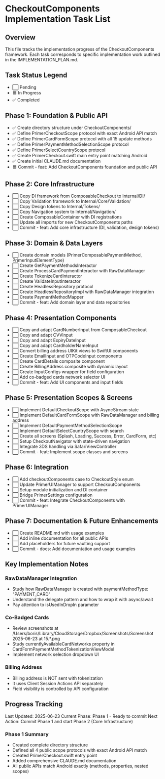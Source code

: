# CheckoutComponents Implementation Task List

## Overview
This file tracks the implementation progress of the CheckoutComponents framework. Each task corresponds to specific implementation work outlined in the IMPLEMENTATION_PLAN.md.

## Task Status Legend
- ⬜ Pending
- 🟦 In Progress  
- ✅ Completed

## Phase 1: Foundation & Public API
- ✅ Create directory structure under CheckoutComponents/
- ✅ Define PrimerCheckoutScope protocol with exact Android API match
- ✅ Define PrimerCardFormScope protocol with all 15 update methods
- ✅ Define PrimerPaymentMethodSelectionScope protocol
- ✅ Define PrimerSelectCountryScope protocol
- ✅ Create PrimerCheckout.swift main entry point matching Android
- ✅ Create initial CLAUDE.md documentation
- 🟦 Commit - feat: Add CheckoutComponents foundation and public API

## Phase 2: Core Infrastructure
- ⬜ Copy DI framework from ComposableCheckout to Internal/DI/
- ⬜ Copy Validation framework to Internal/Core/Validation/
- ⬜ Copy Design tokens to Internal/Tokens/
- ⬜ Copy Navigation system to Internal/Navigation/
- ⬜ Create ComposableContainer with DI registrations
- ⬜ Update all imports for new CheckoutComponents paths
- ⬜ Commit - feat: Add core infrastructure (DI, validation, design tokens)

## Phase 3: Domain & Data Layers
- ⬜ Create domain models (PrimerComposablePaymentMethod, PrimerInputElementType)
- ⬜ Create GetPaymentMethodsInteractor
- ⬜ Create ProcessCardPaymentInteractor with RawDataManager
- ⬜ Create TokenizeCardInteractor
- ⬜ Create ValidateInputInteractor
- ⬜ Create HeadlessRepository protocol
- ⬜ Create HeadlessRepositoryImpl with RawDataManager integration
- ⬜ Create PaymentMethodMapper
- ⬜ Commit - feat: Add domain layer and data repositories

## Phase 4: Presentation Components
- ⬜ Copy and adapt CardNumberInput from ComposableCheckout
- ⬜ Copy and adapt CVVInput
- ⬜ Copy and adapt ExpiryDateInput
- ⬜ Copy and adapt CardholderNameInput
- ⬜ Convert billing address UIKit views to SwiftUI components
- ⬜ Create EmailInput and OTPCodeInput components
- ⬜ Create CardDetails composite component
- ⬜ Create BillingAddress composite with dynamic layout
- ⬜ Create InputConfigs wrapper for field configuration
- ⬜ Add co-badged cards network selector UI
- ⬜ Commit - feat: Add UI components and input fields

## Phase 5: Presentation Scopes & Screens
- ⬜ Implement DefaultCheckoutScope with AsyncStream state
- ⬜ Implement DefaultCardFormScope with RawDataManager and billing address
- ⬜ Implement DefaultPaymentMethodSelectionScope
- ⬜ Implement DefaultSelectCountryScope with search
- ⬜ Create all screens (Splash, Loading, Success, Error, CardForm, etc)
- ⬜ Setup CheckoutNavigator with state-driven navigation
- ⬜ Integrate 3DS handling via SafariViewController
- ⬜ Commit - feat: Implement scope classes and screens

## Phase 6: Integration
- ⬜ Add checkoutComponents case to CheckoutStyle enum
- ⬜ Update PrimerUIManager to support CheckoutComponents
- ⬜ Setup module initialization and DI container
- ⬜ Bridge PrimerSettings configuration
- ⬜ Commit - feat: Integrate CheckoutComponents with PrimerUIManager

## Phase 7: Documentation & Future Enhancements
- ⬜ Create README.md with usage examples
- ⬜ Add inline documentation for all public APIs
- ⬜ Add placeholders for future vaulting support
- ⬜ Commit - docs: Add documentation and usage examples

## Key Implementation Notes

### RawDataManager Integration
- Study how RawDataManager is created with paymentMethodType: "PAYMENT_CARD"
- Understand the delegate pattern and how to wrap it with async/await
- Pay attention to isUsedInDropIn parameter

### Co-Badged Cards
- Review screenshots at /Users/boris/Library/CloudStorage/Dropbox/Screenshots/Screenshot 2025-06-23 at 15.*.png
- Study currentlyAvailableCardNetworks property in CardFormPaymentMethodTokenizationViewModel
- Implement network selection dropdown UI

### Billing Address
- Billing address is NOT sent with tokenization
- It uses Client Session Actions API separately
- Field visibility is controlled by API configuration

## Progress Tracking
Last Updated: 2025-06-23
Current Phase: Phase 1 - Ready to commit
Next Action: Commit Phase 1 and start Phase 2 (Core Infrastructure)

### Phase 1 Summary
- Created complete directory structure
- Defined all 4 public scope protocols with exact Android API match
- Created PrimerCheckout.swift entry point
- Added comprehensive CLAUDE.md documentation
- All public APIs match Android exactly (methods, properties, nested scopes)